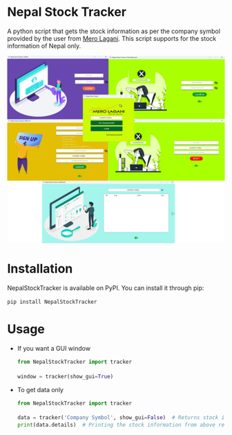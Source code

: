 # Nepal Stock Tracker

A python script that gets the stock information as per the company symbol
provided by the user from [Mero Lagani](https://merolagani.com/LatestMarket.aspx). This
script supports for the stock information of Nepal only.

<img src="https://github.com/ghanteyyy/NepalStockTracker/raw/main/NepalStockTracker/assets/1.png">

# Installation

NepalStockTracker is available on PyPI. You can install it through pip:

`pip install NepalStockTracker`

# Usage

- If you want a GUI window

  ```python
  from NepalStockTracker import tracker

  window = tracker(show_gui=True)
  ```

- To get data only

  ```python
  from NepalStockTracker import tracker

  data = tracker('Company Symbol', show_gui=False)  # Returns stock information of the given company symbol
  print(data.details)  # Printing the stock information from above returned data
  ```
